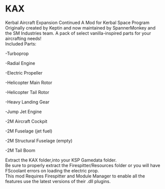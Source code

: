# KAX
Kerbal Aircraft Expansion Continued
A Mod for Kerbal Space Program
Originally created by Keptin and now maintained by SpannerMonkey and the SM Industries team.
A pack of select vanilla-inspired parts for your aircrafting needs!  
 Included Parts:

-Turboprop

-Radial Engine

-Electric Propeller

-Helicopter Main Rotor

-Helicopter Tail Rotor

-Heavy Landing Gear

-Jump Jet Engine

-2M Aircraft Cockpit

-2M Fuselage (jet fuel)

-2M Structural Fuselage (empty)

-2M Tail Boom 

Extract the KAX folder,into your KSP Gamedata folder.  
Be sure to properly extract the Firespitter/Resources folder or you will have FScoolant errors on loading the electric prop.  
This mod Requires Firespitter and Module Manager to enable all the features  use the latest versions of their .dll plugins.